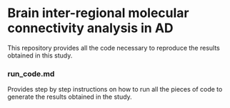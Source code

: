 # Brain inter-regional molecular connectivity analysis in AD

This repository provides all the code necessary to reproduce the results obtained in this study.

### run_code.md

Provides step by step instructions on how to run all the pieces of code to generate the results obtained in the study.

